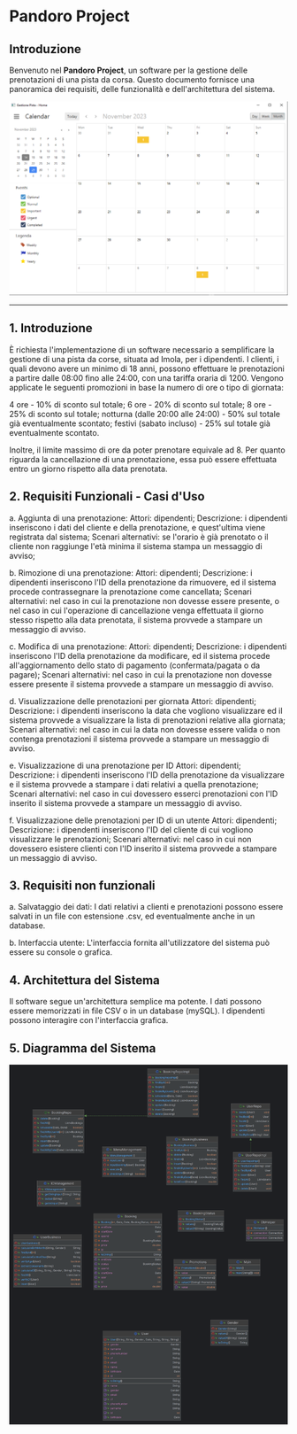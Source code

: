 # Pandoro Project

## Introduzione

Benvenuto nel **Pandoro Project**, un software per la gestione delle prenotazioni di una pista da corsa. Questo documento fornisce una panoramica dei requisiti, delle funzionalità e dell'architettura del sistema.

![Preview dell'Interfaccia](https://github.com/Bl4ckDrake/pandoro_project/blob/master/preview.png)

---

## 1. Introduzione

È richiesta l'implementazione di un software necessario a semplificare la gestione di una pista da corse, situata ad Imola, per i dipendenti. 
I clienti, i quali devono avere un minimo di 18 anni, possono effettuare le prenotazioni a partire dalle 08:00 fino alle 24:00, con una tariffa oraria di 1200. 
Vengono applicate le seguenti promozioni in base la numero di ore o tipo di giornata:

4 ore - 10% di sconto sul totale;
6 ore - 20% di sconto sul totale;
8 ore - 25% di sconto sul totale;
notturna (dalle 20:00 alle 24:00) - 50% sul totale già eventualmente scontato;
festivi (sabato incluso) - 25% sul totale già eventualmente scontato.

Inoltre, il limite massimo di ore da poter prenotare equivale ad 8. Per quanto riguarda la cancellazione di una prenotazione, essa può essere effettuata entro un giorno rispetto alla data prenotata.

## 2. Requisiti Funzionali - Casi d'Uso

a. Aggiunta di una prenotazione:
Attori: dipendenti;
Descrizione: i dipendenti inseriscono i dati del cliente e della prenotazione, e quest'ultima viene registrata dal sistema;
Scenari alternativi: se l'orario è già prenotato o il cliente non raggiunge l'età minima il sistema stampa un messaggio di avviso;

b. Rimozione di una prenotazione:
Attori: dipendenti;
Descrizione: i dipendenti inseriscono l'ID della prenotazione da rimuovere, ed il sistema procede contrassegnare la prenotazione come cancellata;
Scenari alternativi: nel caso in cui la prenotazione non dovesse essere presente, o nel caso in cui l'operazione di cancellazione venga effettuata il giorno stesso rispetto alla data prenotata, il sistema provvede a stampare un messaggio di avviso.

c. Modifica di una prenotazione:
Attori: dipendenti;
Descrizione: i dipendenti inseriscono l'ID della prenotazione da modificare, ed il sistema procede all'aggiornamento dello stato di pagamento (confermata/pagata o da pagare);
Scenari alternativi: nel caso in cui la prenotazione non dovesse essere presente il sistema provvede a stampare un messaggio di avviso.

d. Visualizzazione delle prenotazioni per giornata
Attori: dipendenti;
Descrizione: i dipendenti inseriscono la data che vogliono visualizzare ed il sistema provvede a visualizzare la lista di prenotazioni relative alla giornata;
Scenari alternativi: nel caso in cui la data non dovesse essere valida o non contenga prenotazioni il sistema provvede a stampare un messaggio di avviso.

e. Visualizzazione di una prenotazione per ID
Attori: dipendenti;
Descrizione: i dipendenti inseriscono l'ID della prenotazione da visualizzare e il sistema provvede a stampare i dati relativi a quella prenotazione;
Scenari alternativi: nel caso in cui dovessero esserci prenotazioni con l'ID inserito il sistema provvede a stampare un messaggio di avviso.

f. Visualizzazione delle prenotazioni per ID di un utente
Attori: dipendenti;
Descrizione: i dipendenti inseriscono l'ID del cliente di cui vogliono visualizzare le prenotazioni;
Scenari alternativi: nel caso in cui non dovessero esistere clienti con l'ID inserito il sistema provvede a stampare un messaggio di avviso.

## 3. Requisiti non funzionali 

a. Salvataggio dei dati:
I dati relativi a clienti e prenotazioni possono essere salvati in un file con estensione .csv, ed eventualmente anche in un database.

b. Interfaccia utente:
L'interfaccia fornita all'utilizzatore del sistema può essere su console o grafica.

## 4. Architettura del Sistema

Il software segue un'architettura semplice ma potente. I dati possono essere memorizzati in file CSV o in un database (mySQL). I dipendenti possono interagire con l'interfaccia grafica.

## 5. Diagramma del Sistema

![Diagramma del Sistema](https://github.com/Bl4ckDrake/pandoro_project/blob/master/gestione_pista.png)
